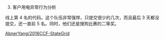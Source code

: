 


3) 客户用电异常行为分析

线上第 4 名的代码。这个队伍非常强悍，只提交很少的几次，而且最后 3 天都没提交，还一直前 5 名。同时，他们还是搜狗比赛的二等奖。

[AbnerYang/2016CCF-StateGrid](http://link.zhihu.com/?target=https%3A//github.com/AbnerYang/2016CCF-StateGrid)
